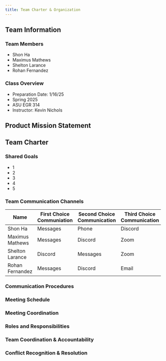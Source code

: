 ```yaml
---
title: Team Charter & Organization
---
```


## Team Information

### Team Members
- Shon Ha
- Maximus Mathews
- Shelton Larance
- Rohan Fernandez

### Class Overview
- Preparation Date: 1/16/25
- Spring 2025
- ASU EGR 314
- Instructor: Kevin Nichols

## Product Mission Statement

## Team Charter

### Shared Goals
- 1
- 2
- 3
- 4
- 5

### Team Communication Channels
| Name | First Choice Communiation | Second Choice Communication | Third Choice Communication |
| ------------- | ------------- | -------------------------------| ---------------------------|
| Shon Ha  | Messages  | Phone | Discord |
| Maximus Mathews | Messages  | Discord | Zoom |
| Shelton Larance | Discord | Messages | Zoom |
| Rohan Fernandez | Messages | Discord | Email |
### Communication Procedures

### Meeting Schedule

### Meeting Coordination

### Roles and Responsibilities

### Team Coordination & Accountability

### Conflict Recognition & Resolution



